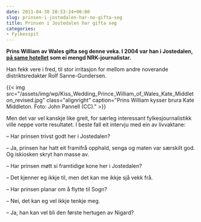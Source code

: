 ```yaml
---
date: 2011-04-30 20:53:24+00:00
slug: prinsen-i-jostedalen-har-no-gifta-seg
title: Prinsen i Jostedalen har gifta seg
categories:
- Fylkesspit
---
```


**Prins William av Wales gifta seg denne veka. I 2004 var han i Jostedalen, [på same hotellet](http://nrk.no/nyheter/distrikt/nrk_sogn_og_fjordane/1.7611756) som ei mengd NRK-journalistar.**


Han fekk vere i fred, til stor irritasjon for mellom andre noverande distriktsredaktør Rolf Sanne-Gundersen.

<!--more-->

{{< img src="/assets/img/wp/Kiss_Wedding_Prince_William_of_Wales_Kate_Middleton_revised.jpg" class="alignright" caption="Prins William kysser brura Kate Middleton. Foto: John Pannell (CC)." >}}

 Men det var vel kanskje like greit, for særleg interessant fylkesjournalistikk ville neppe vorte resultatet. I beste fall eit intervju med ein av livvaktane:

– Har prinsen trivst godt her i Jostedalen?

– Ja, prinsen har hatt eit framifrå opphald, senga og maten var særskilt god. Og iskiosken skryt han masse av.

– Har prinsen møtt si framtidige kone her i Jostedalen?

– Det kjenner eg ikkje til, men det kan me ikkje sjå vekk frå.

– Har prinsen planar om å flytte til Sogn?

– Nei, det kan eg vel ikkje tenkje meg.

– Ja, han kan vel bli den første hertugen av Nigard?
